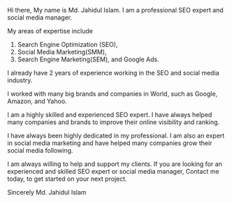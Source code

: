 Hi there,
My name is Md. Jahidul Islam. I am a professional SEO expert and social media manager.

My areas of expertise include
1. Search Engine Optimization (SEO),
2. Social Media Marketing(SMM),
3. Search Engine Marketing(SEM), and Google Ads.

I already have 2 years of experience working in the SEO and social media industry.

I worked with many big brands and companies in World, such as Google, Amazon, and Yahoo.

I am a highly skilled and experienced SEO expert. I have always helped many companies and brands to improve their online visibility and ranking.

I have always been highly dedicated in my professional. I am also an expert in social media marketing and have helped many companies grow their social media following.

I am always willing to help and support my clients. If you are looking for an experienced and skilled SEO expert or social media manager, Contact me today, to get started on your next project.

Sincerely
Md. Jahidul Islam
